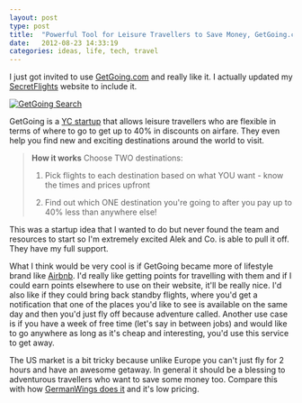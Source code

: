 ```yaml
---
layout: post
type: post
title:  "Powerful Tool for Leisure Travellers to Save Money, GetGoing.com"
date:   2012-08-23 14:33:19
categories: ideas, life, tech, travel
---
```


I just got invited to use <a href="https://www.getgoing.com/i/w3x83w">GetGoing.com</a> and really like it. I actually updated my <a href="http://www.secretflights.org/2011/04/try-these-surprise-flights-websites-end.html">SecretFlights</a> website to include it.


<a href="https://www.getgoing.com/i/w3x83w"><img src="{{site.url}}/assets/posts/GetGoing-Search.jpg" title="GetGoing Search" ></a>

GetGoing is a <a href="http://techcrunch.com/2012/08/21/y-combinator-s12-demo-day-batch-three-getgoing-bigcalc-tracksby-and-more/">YC startup</a> that allows leisure travellers who are flexible in terms of where to go to get up to 40% in discounts on airfare. They even help you find new and exciting destinations around the world to visit. 

<blockquote><strong>How it works</strong>
Choose TWO destinations:

1. Pick flights to each destination based on what YOU want - know the times and prices upfront

2. Find out which ONE destination you're going to after you pay up to 40% less than anywhere else!
</blockquote>

This was a startup idea that I wanted to do but never found the team and resources to start so I'm extremely excited Alek and Co. is able to pull it off. They have my full support.

What I think would be very cool is if GetGoing became more of lifestyle brand like <a href="https://www.airbnb.com/">Airbnb</a>. I'd really like getting points for travelling with them and if I could earn points elsewhere to use on their website, it'll be really nice. I'd also like if they could bring back standby flights, where you'd get a notification that one of the places you'd like to see is available on the same day and then you'd just fly off because adventure called. Another use case is if you have a week of free time (let's say in between jobs) and would like to go anywhere as long as it's cheap and interesting, you'd use this service to get away. 

The US market is a bit tricky because unlike Europe you can't just fly for 2 hours and have an awesome getaway. In general it should be a blessing to adventurous travellers who want to save some money too. Compare this with how <a href="https://www.germanwings.com/skysales/BlindBooking.aspx?culture=en-GB">GermanWings does it</a> and it's low pricing.

<a href="http://www.taigeair.com/wp-content/uploads/2012/08/German-Wings-Blind-Booking.jpg"><img src="{{site.url}}/assets/posts/German-Wings-Blind-Booking-1024x464.jpg" alt="" title="German Wings Blind Booking" ></a>
  